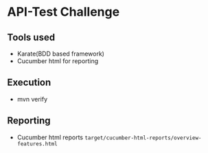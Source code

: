 # API-Test Challenge

## Tools used

* Karate(BDD based framework)
* Cucumber html for reporting

## Execution

* mvn verify

## Reporting

* Cucumber html reports `target/cucumber-html-reports/overview-features.html`